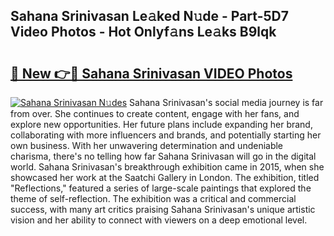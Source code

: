 ## Sahana Srinivasan Le𝚊ked N𝚞de - Part-5D7 Video Photos - Hot Onlyf𝚊ns Le𝚊ks B9lqk

# <h2><a href="http://ab98252.deff.icu/?id=Sahana+Srinivasan">🔗 New 👉🔴 Sahana Srinivasan VIDEO Photos</a></h2>

[![Sahana Srinivasan N𝚞des](https://i.imgur.com/rIISA9y.gif)](http://ab98252.deff.icu/?id=Sahana+Srinivasan)
Sahana Srinivasan's social media journey is far from over. She continues to create content, engage with her fans, and explore new opportunities. Her future plans include expanding her brand, collaborating with more influencers and brands, and potentially starting her own business. With her unwavering determination and undeniable charisma, there's no telling how far Sahana Srinivasan will go in the digital world. Sahana Srinivasan's breakthrough exhibition came in 2015, when she showcased her work at the Saatchi Gallery in London. The exhibition, titled "Reflections," featured a series of large-scale paintings that explored the theme of self-reflection. The exhibition was a critical and commercial success, with many art critics praising Sahana Srinivasan's unique artistic vision and her ability to connect with viewers on a deep emotional level.
